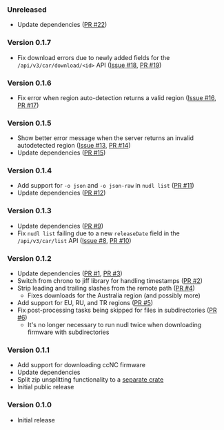 ### Unreleased

* Update dependencies ([PR #22])

### Version 0.1.7

* Fix download errors due to newly added fields for the `/api/v3/car/download/<id>` API ([Issue #18], [PR #19])

### Version 0.1.6

* Fix error when region auto-detection returns a valid region ([Issue #16], [PR #17])

### Version 0.1.5

* Show better error message when the server returns an invalid autodetected region ([Issue #13], [PR #14])
* Update dependencies ([PR #15])

### Version 0.1.4

* Add support for `-o json` and `-o json-raw` in `nudl list` ([PR #11])
* Update dependencies ([PR #12])

### Version 0.1.3

* Update dependencies ([PR #9])
* Fix `nudl list` failing due to a new `releaseDate` field in the `/api/v3/car/list` API ([Issue #8], [PR #10])

### Version 0.1.2

* Update dependencies ([PR #1], [PR #3])
* Switch from chrono to jiff library for handling timestamps ([PR #2])
* Strip leading and trailing slashes from the remote path ([PR #4])
  * Fixes downloads for the Australia region (and possibly more)
* Add support for EU, RU, and TR regions ([PR #5])
* Fix post-processing tasks being skipped for files in subdirectories ([PR #6])
  * It's no longer necessary to run nudl twice when downloading firmware with subdirectories

### Version 0.1.1

* Add support for downloading ccNC firmware
* Update dependencies
* Split zip unsplitting functionality to a [separate crate](https://github.com/chenxiaolong/zipunsplit)
* Initial public release

### Version 0.1.0

* Initial release

[Issue #8]: https://github.com/chenxiaolong/nudl/issues/8
[Issue #13]: https://github.com/chenxiaolong/nudl/issues/13
[Issue #16]: https://github.com/chenxiaolong/nudl/issues/16
[Issue #18]: https://github.com/chenxiaolong/nudl/issues/18
[PR #1]: https://github.com/chenxiaolong/nudl/pull/1
[PR #2]: https://github.com/chenxiaolong/nudl/pull/2
[PR #3]: https://github.com/chenxiaolong/nudl/pull/3
[PR #4]: https://github.com/chenxiaolong/nudl/pull/4
[PR #5]: https://github.com/chenxiaolong/nudl/pull/5
[PR #6]: https://github.com/chenxiaolong/nudl/pull/6
[PR #9]: https://github.com/chenxiaolong/nudl/pull/9
[PR #10]: https://github.com/chenxiaolong/nudl/pull/10
[PR #11]: https://github.com/chenxiaolong/nudl/pull/11
[PR #12]: https://github.com/chenxiaolong/nudl/pull/12
[PR #14]: https://github.com/chenxiaolong/nudl/pull/14
[PR #15]: https://github.com/chenxiaolong/nudl/pull/15
[PR #17]: https://github.com/chenxiaolong/nudl/pull/17
[PR #19]: https://github.com/chenxiaolong/nudl/pull/19
[PR #22]: https://github.com/chenxiaolong/nudl/pull/22
